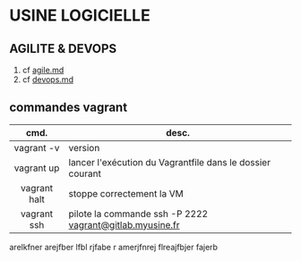 # USINE LOGICIELLE

## AGILITE & DEVOPS

1. cf [agile.md](./parts/agile.md)
2. cf [devops.md](./parts/devops.md)

## commandes vagrant


|cmd.                 |desc.                                          
|:---------------------:|------------------------------------------------
|vagrant -v           |version
|vagrant up           |lancer l'exécution du Vagrantfile dans le dossier courant
| vagrant halt        |stoppe correctement la VM
|vagrant ssh          |pilote la commande ssh -P 2222 vagrant@gitlab.myusine.fr


arelkfner arejfber lfbl rjfabe r
amerjfnrej flreajfbjer fajerb 
